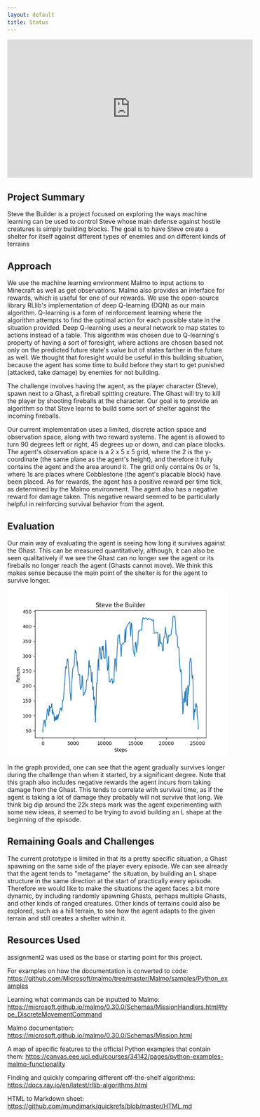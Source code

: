 ```yaml
---
layout: default
title: Status
---
```

<iframe width="560" height="315" src="https://www.youtube.com/embed/XmGZCoGnQZI" title="YouTube video player" frameborder="0" allow="accelerometer; autoplay; clipboard-write; encrypted-media; gyroscope; picture-in-picture" allowfullscreen></iframe>

## Project Summary
Steve the Builder is a project focused on exploring the ways machine learning can be used to control Steve whose main defense against hostile creatures is simply building blocks. The goal is to have Steve create a shelter for itself against different types of enemies and on different kinds of terrains

## Approach
We use the machine learning environment Malmo to input actions to Minecraft as well as get observations. Malmo also provides an interface for rewards, which is useful for one of our rewards. We use the open-source library RLlib's implementation of deep Q-learning (DQN) as our main algorithm. Q-learning is a form of reinforcement learning where the algorithm attempts to find the optimal action for each possible state in the situation provided. Deep Q-learning uses a neural network to map states to actions instead of a table. This algorithm was chosen due to Q-learning's property of having a sort of foresight, where actions are chosen based not only on the predicted future state's value but of states farther in the future as well. We thought that foresight would be useful in this building situation, because the agent has some time to build before they start to get punished (attacked, take damage) by enemies for not building.

The challenge involves having the agent, as the player character (Steve), spawn next to a Ghast, a fireball spitting creature. The Ghast will try to kill the player by shooting fireballs at the character. Our goal is to provide an algorithm so that Steve learns to build some sort of shelter against the incoming fireballs.

Our current implementation uses a limited, discrete action space and observation space, along with two reward systems. The agent is allowed to turn 90 degrees left or right, 45 degrees up or down, and can place blocks. The agent's observation space is a 2 x 5 x 5 grid, where the 2 is the y-coordinate (the same plane as the agent's height), and therefore it fully contains the agent and the area around it. The grid only contains 0s or 1s, where 1s are places where Cobblestone (the agent's placable block) have been placed. As for rewards, the agent has a positive reward per time tick, as determined by the Malmo environment. The agent also has a negative reward for damage taken. This negative reward seemed to be particularly helpful in reinforcing survival behavior from the agent.

## Evaluation
Our main way of evaluating the agent is seeing how long it survives against the Ghast. This can be measured quantitatively, although, it can also be seen qualitatively if we see the Ghast can no longer see the agent or its fireballs no longer reach the agent (Ghasts cannot move). We think this makes sense because the main point of the shelter is for the agent to survive longer.

![Graph showing reward increasing steadily as the agent takes more steps.](./images/2021-11-15returns.png)

In the graph provided, one can see that the agent gradually survives longer during the challenge than when it started, by a significant degree. Note that this graph also includes negative rewards the agent incurs from taking damage from the Ghast. This tends to correlate with survival time, as if the agent is taking a lot of damage they probably will not survive that long. We think big dip around the 22k steps mark was the agent experimenting with some new ideas, it seemed to be trying to avoid building an L shape at the beginning of the episode.

## Remaining Goals and Challenges
The current prototype is limited in that its a pretty specific situation, a Ghast spawning on the same side of the player every episode. We can see already that the agent tends to "metagame" the situation, by building an L shape structure in the same direction at the start of practically every episode. Therefore we would like to make the situations the agent faces a bit more dynamic, by including randomly spawning Ghasts, perhaps multiple Ghasts, and other kinds of ranged creatures. Other kinds of terrains could also be explored, such as a hill terrain, to see how the agent adapts to the given terrain and still creates a shelter within it.

## Resources Used
assignment2 was used as the base or starting point for this project.

For examples on how the documentation is converted to code:
https://github.com/Microsoft/malmo/tree/master/Malmo/samples/Python_examples

Learning what commands can be inputted to Malmo:
https://microsoft.github.io/malmo/0.30.0/Schemas/MissionHandlers.html#type_DiscreteMovementCommand

Malmo documentation:
https://microsoft.github.io/malmo/0.30.0/Schemas/Mission.html

A map of specific features to the official Python examples that contain them:
https://canvas.eee.uci.edu/courses/34142/pages/python-examples-malmo-functionality

Finding and quickly comparing different off-the-shelf algorithms:
https://docs.ray.io/en/latest/rllib-algorithms.html

HTML to Markdown sheet:
https://github.com/mundimark/quickrefs/blob/master/HTML.md

